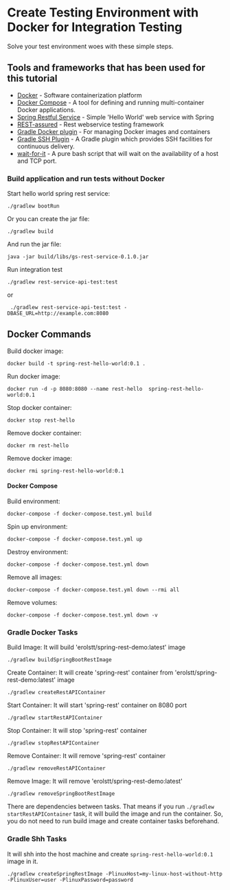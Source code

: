 # Create Testing Environment with Docker for Integration Testing

Solve your test environment woes with these simple steps.

## Tools and frameworks that has been used for this tutorial
* [Docker](https://www.docker.com/) - Software containerization platform
* [Docker Compose](https://github.com/docker/compose) - A tool for defining and running multi-container Docker applications.
* [Spring Restful Service](https://spring.io/guides/gs/rest-service/) - Simple 'Hello World' web service with Spring
* [REST-assured](http://rest-assured.io/) - Rest webservice testing framework
* [Gradle Docker plugin](https://github.com/bmuschko/gradle-docker-plugin) - For managing Docker images and containers
* [Gradle SSH Plugin](https://gradle-ssh-plugin.github.io/) - A Gradle plugin which provides SSH facilities for continuous delivery.
* [wait-for-it](https://github.com/vishnubob/wait-for-it) -  A pure bash script that will wait on the availability of a host and TCP port.

### Build application and run tests without Docker

Start hello world spring rest service:
```
./gradlew bootRun
```

Or you can create the jar file:
```
./gradlew build
```

And run the jar file:
```
java -jar build/libs/gs-rest-service-0.1.0.jar
```

Run integration test
```
./gradlew rest-service-api-test:test

```

or
```
 ./gradlew rest-service-api-test:test -DBASE_URL=http://example.com:8080

```

## Docker Commands

Build docker image:

```
docker build -t spring-rest-hello-world:0.1 .

```
Run docker image:

```
docker run -d -p 8080:8080 --name rest-hello  spring-rest-hello-world:0.1

```

Stop docker container:

```
docker stop rest-hello
```

Remove docker container:

```
docker rm rest-hello
```

Remove docker image:

```
docker rmi spring-rest-hello-world:0.1
```

#### Docker Compose

Build environment:
```
docker-compose -f docker-compose.test.yml build
```

Spin up environment:

```
docker-compose -f docker-compose.test.yml up
```

Destroy environment:

```
docker-compose -f docker-compose.test.yml down
```

Remove all images:
```
docker-compose -f docker-compose.test.yml down --rmi all
```

Remove volumes:
```
docker-compose -f docker-compose.test.yml down -v
```
### Gradle Docker Tasks

Build Image:
It will build 'erolstt/spring-rest-demo:latest' image
```
./gradlew buildSpringBootRestImage
```

Create Container:
It will create 'spring-rest' container from 'erolstt/spring-rest-demo:latest' image
```
./gradlew createRestAPIContainer
```

Start Container:
It will start 'spring-rest' container on 8080 port
```
./gradlew startRestAPIContainer
```

Stop Container:
It will stop 'spring-rest' container
```
./gradlew stopRestAPIContainer
```

Remove Container:
It will remove 'spring-rest' container
```
./gradlew removeRestAPIContainer
```

Remove Image:
It will remove 'erolstt/spring-rest-demo:latest'
```
./gradlew removeSpringBootRestImage
```

There are dependencies between tasks. That means if you run ``./gradlew startRestAPIContainer``
task, it will build the image and run the container. So, you do not need to run build image 
and create container tasks beforehand. 

### Gradle Shh Tasks

It will shh into the host machine and create `spring-rest-hello-world:0.1` image in it.

```
./gradlew createSpringRestImage -PlinuxHost=my-linux-host-without-http -PlinuxUser=user -PlinuxPassword=password
```